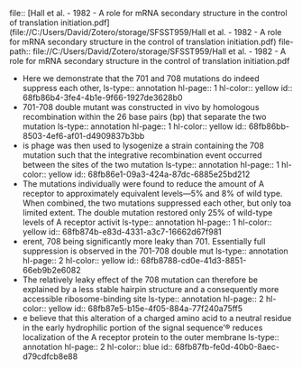 file:: [Hall et al. - 1982 - A role for mRNA secondary structure in the control of translation initiation.pdf](file://C:/Users/David/Zotero/storage/SFSST959/Hall et al. - 1982 - A role for mRNA secondary structure in the control of translation initiation.pdf)
file-path:: file://C:/Users/David/Zotero/storage/SFSST959/Hall et al. - 1982 - A role for mRNA secondary structure in the control of translation initiation.pdf

- Here we demonstrate that the 701 and 708 mutations do indeed suppress each other,
  ls-type:: annotation
  hl-page:: 1
  hl-color:: yellow
  id:: 68fb86b4-3fe4-4b1e-9f66-1927de3628b0
- 701-708 double mutant was constructed in vivo by homologous recombination within the 26 base pairs (bp) that separate the two mutation
  ls-type:: annotation
  hl-page:: 1
  hl-color:: yellow
  id:: 68fb86bb-8503-4ef6-af01-d4909837b3bb
- is phage was then used to lysogenize a strain containing the 708 mutation such that the integrative recombination event occurred between the sites of the two mutation
  ls-type:: annotation
  hl-page:: 1
  hl-color:: yellow
  id:: 68fb86e1-09a3-424a-87dc-6885e25bd212
- The mutations individually were found to reduce the amount of A receptor to approximately equivalent levels—5% and 8% of wild type. When combined, the two mutations suppressed each other, but only toa limited extent. The double mutation restored only 25% of wild-type levels of A receptor activit
  ls-type:: annotation
  hl-page:: 1
  hl-color:: yellow
  id:: 68fb874b-e83d-4331-a3c7-16662d67f981
- erent, 708 being significantly more leaky than 701. Essentially full suppression is observed in the 701-708 double mut
  ls-type:: annotation
  hl-page:: 2
  hl-color:: yellow
  id:: 68fb8788-cd0e-41d3-8851-66eb9b2e6082
- The relatively leaky effect of the 708 mutation can therefore be explained by a less stable hairpin structure and a consequently more accessible ribosome-binding site
  ls-type:: annotation
  hl-page:: 2
  hl-color:: yellow
  id:: 68fb87e5-b15e-4f05-884a-77f240a75ff5
- e believe that this alteration of a charged amino acid to a neutral residue in the early hydrophilic portion of the signal sequence’® reduces localization of the A receptor protein to the outer membrane
  ls-type:: annotation
  hl-page:: 2
  hl-color:: blue
  id:: 68fb87fb-fe0d-40b0-8aec-d79cdfcb8e88
